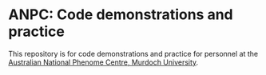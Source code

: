 # ANPC:  Code demonstrations and practice

This repository is for code demonstrations and practice for personnel at the
[Australian National Phenome Centre, Murdoch
University](https://www.murdoch.edu.au/research/anpc).
